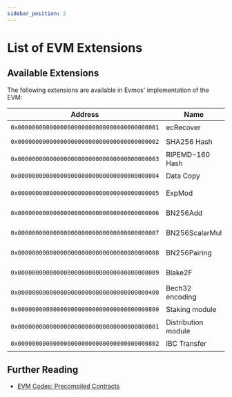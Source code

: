 ```yaml
---
sidebar_position: 2
---
```


# List of EVM Extensions

## Available Extensions

The following extensions are available in Evmos' implementation of the EVM:

| Address                                      | Name                | Stateful | EIP                                               | Testnet                  | Mainnet                  |
| -------------------------------------------- | ------------------- | -------- | ------------------------------------------------- | ------------------------ | ------------------------ |
| `0x0000000000000000000000000000000000000001` | ecRecover           | No       |                                                   | :heavy_check_mark:       | :heavy_check_mark:       |
| `0x0000000000000000000000000000000000000002` | SHA256 Hash         | No       |                                                   | :heavy_check_mark:       | :heavy_check_mark:       |
| `0x0000000000000000000000000000000000000003` | RIPEMD-160 Hash     | No       |                                                   | :heavy_check_mark:       | :heavy_check_mark:       |
| `0x0000000000000000000000000000000000000004` | Data Copy           | No       |                                                   | :heavy_check_mark:       | :heavy_check_mark:       |
| `0x0000000000000000000000000000000000000005` | ExpMod              | No       | [EIP-198](https://eips.ethereum.org/EIPS/eip-198) | :heavy_check_mark:       | :heavy_check_mark:       |
| `0x0000000000000000000000000000000000000006` | BN256Add            | No       | [EIP-196](https://eips.ethereum.org/EIPS/eip-196) | :heavy_check_mark:       | :heavy_check_mark:       |
| `0x0000000000000000000000000000000000000007` | BN256ScalarMul      | No       | [EIP-196](https://eips.ethereum.org/EIPS/eip-196) | :heavy_check_mark:       | :heavy_check_mark:       |
| `0x0000000000000000000000000000000000000008` | BN256Pairing        | No       | [EIP-197](https://eips.ethereum.org/EIPS/eip-197) | :heavy_check_mark:       | :heavy_check_mark:       |
| `0x0000000000000000000000000000000000000009` | Blake2F             | No       | [EIP-152](https://eips.ethereum.org/EIPS/eip-152) | :heavy_check_mark:       | :heavy_check_mark:       |
| `0x0000000000000000000000000000000000000400` | Bech32 encoding     | No       |                                                   | :heavy_multiplication_x: | :heavy_multiplication_x: |
| `0x0000000000000000000000000000000000000800` | Staking module      | Yes      |                                                   | :heavy_check_mark:       | :heavy_multiplication_x: |
| `0x0000000000000000000000000000000000000801` | Distribution module | Yes      |                                                   | :heavy_check_mark:       | :heavy_multiplication_x: |
| `0x0000000000000000000000000000000000000802` | IBC Transfer        | Yes      |                                                   | :heavy_check_mark:       | :heavy_multiplication_x: |

## Further Reading

- [EVM Codes: Precompiled Contracts](https://www.evm.codes/precompiled)
